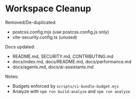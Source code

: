 # Workspace Cleanup

Removed/De-duplicated:
- postcss.config.mjs (use postcss.config.js only)
- vite-security.config.ts (unused)

Docs updated:
- README.md, SECURITY.md, CONTRIBUTING.md
- docs/index.md, docs/README.md, docs/performance.md
- docs/agents.md, docs/ai-assistants.md

Notes:
- Budgets enforced by `scripts/ci-bundle-budget.mjs`
- Analyze with `npm run build:analyze` and `npm run analyze`
